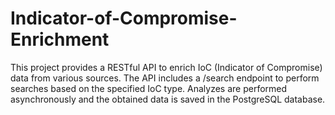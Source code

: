 # Indicator-of-Compromise-Enrichment
This project provides a RESTful API to enrich IoC (Indicator of Compromise) data from various sources. The API includes a /search endpoint to perform searches based on the specified IoC type. Analyzes are performed asynchronously and the obtained data is saved in the PostgreSQL database.
